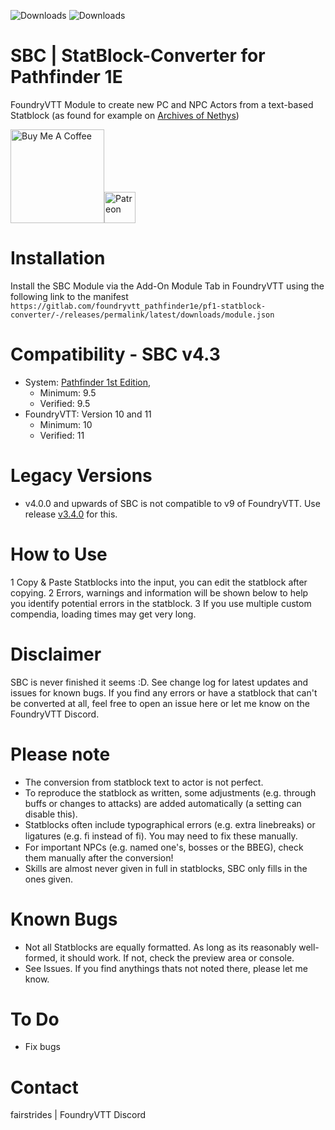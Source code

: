 ![Downloads](https://img.shields.io/github/downloads-pre/lavaeolous/PF1-StatBlock-Converter-Module/latest/total?style=flat-square)
![Downloads](https://img.shields.io/github/downloads/lavaeolous/PF1-StatBlock-Converter-Module/total?style=flat-square)

# SBC | StatBlock-Converter for Pathfinder 1E
FoundryVTT Module to create new PC and NPC Actors from a text-based Statblock (as found for example on [Archives of Nethys](https://www.aonprd.com/))

<a href="https://www.buymeacoffee.com/fairstrides" target="_blank"><img src="https://cdn.buymeacoffee.com/buttons/v2/default-red.png" alt="Buy Me A Coffee" width="150" ></a><a href="https://www.patreon.com/pathfindersforge"><img src="https://c10.patreonusercontent.com/4/patreon-media/p/campaign/11274476/2fbcd44fcc8242fe8f736acd4a9df977/eyJ3IjoyMDB9/3.png?token-time=2145916800&token-hash=NsuiNW-9rbVv4n1sKKcOhFhYcwo80hitvtFAxm06UlA%3D" alt="Patreon" width="50"></a>

# Installation
Install the SBC Module via the Add-On Module Tab in FoundryVTT using the following link to the manifest
`https://gitlab.com/foundryvtt_pathfinder1e/pf1-statblock-converter/-/releases/permalink/latest/downloads/module.json`

# Compatibility - SBC v4.3

*  System: [Pathfinder 1st Edition](https://gitlab.com/foundryvtt_pathfinder1e/foundryvtt-pathfinder1),
    *  Minimum: 9.5
    *  Verified: 9.5
*  FoundryVTT: Version 10 and 11
    *  Minimum: 10
    *  Verified: 11

# Legacy Versions
*  v4.0.0 and upwards of SBC is not compatible to v9 of FoundryVTT. Use release [v3.4.0](!https://github.com/Lavaeolous/PF1-StatBlock-Converter-Module/releases/tag/v3.4.0) for this.

# How to Use
1  Copy &amp; Paste Statblocks into the input, you can edit the statblock after copying.
2  Errors, warnings and information will be shown below to help you identify potential errors in the statblock.
3  If you use multiple custom compendia, loading times may get very long.

# Disclaimer
SBC is never finished it seems :D. See change log for latest updates and issues for known bugs.
If you find any errors or have a statblock that can't be converted at all, feel free to open an issue here or let me know on the FoundryVTT Discord.

# Please note
*  The conversion from statblock text to actor is not perfect.
*  To reproduce the statblock as written, some adjustments (e.g. through buffs or changes to attacks) are added automatically (a setting can disable this).
*  Statblocks often include typographical errors (e.g. extra linebreaks) or ligatures (e.g. ﬁ instead of fi). You may need to fix these manually.
*  For important NPCs (e.g. named one's, bosses or the BBEG), check them manually after the conversion!
*  Skills are almost never given in full in statblocks, SBC only fills in the ones given.

# Known Bugs
*  Not all Statblocks are equally formatted. As long as its reasonably well-formed, it should work. If not, check the preview area or console.
*  See Issues. If you find anythings thats not noted there, please let me know.

# To Do
*  Fix bugs

# Contact
fairstrides | FoundryVTT Discord